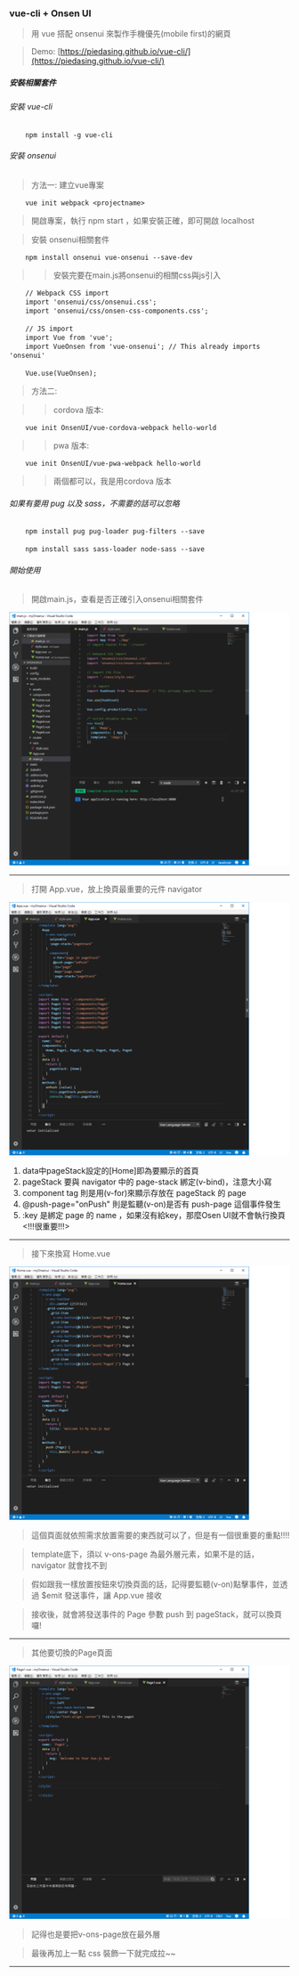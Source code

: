 ### vue-cli + Onsen UI

> 用 vue 搭配 onsenui 來製作手機優先(mobile first)的網頁

> Demo: [https://piedasing.github.io/vue-cli/](https://piedasing.github.io/vue-cli/)

##### 安裝相關套件

###### 安裝 vue-cli
        npm install -g vue-cli
        
###### 安裝 onsenui
> 方法一: 建立vue專案

        vue init webpack <projectname>
> 開啟專案，執行 npm start ，如果安裝正確，即可開啟 localhost

> 安裝 onsenui相關套件

        npm install onsenui vue-onsenui --save-dev
        
>> 安裝完要在main.js將onsenui的相關css與js引入

        // Webpack CSS import
        import 'onsenui/css/onsenui.css';
        import 'onsenui/css/onsen-css-components.css';
        
        // JS import
        import Vue from 'vue';
        import VueOnsen from 'vue-onsenui'; // This already imports 'onsenui'
        
        Vue.use(VueOnsen);
        
> 方法二:

>> cordova 版本:

        vue init OnsenUI/vue-cordova-webpack hello-world
>> pwa 版本:

        vue init OnsenUI/vue-pwa-webpack hello-world
>> 兩個都可以，我是用cordova 版本

###### 如果有要用 pug 以及 sass，不需要的話可以忽略

        npm install pug pug-loader pug-filters --save
        
        npm install sass sass-loader node-sass --save

###### 開始使用
> 開啟main.js，查看是否正確引入onsenui相關套件

![main.js](https://github.com/piedasing/vue-cli/blob/master/imgs/main.png "main.js")

***

> 打開 App.vue，放上換頁最重要的元件 navigator

![App.vue](https://github.com/piedasing/vue-cli/blob/master/imgs/app.png "App.vue")

1. data中pageStack設定的[Home]即為要顯示的首頁
2. pageStack 要與 navigator 中的 page-stack 綁定(v-bind)，注意大小寫
3. component tag 則是用(v-for)來顯示存放在 pageStack 的 page
4. @push-page="onPush" 則是監聽(v-on)是否有 push-page 這個事件發生
5. :key 是綁定 page 的 name ，如果沒有給key，那麼Osen UI就不會執行換頁<!!!很重要!!!>

***

> 接下來換寫 Home.vue

![Home.vue](https://github.com/piedasing/vue-cli/blob/master/imgs/home.png "Home.vue")

> 這個頁面就依照需求放置需要的東西就可以了，但是有一個很重要的重點!!!!

> template底下，須以 v-ons-page 為最外層元素，如果不是的話， navigator 就會找不到

> 假如跟我一樣放置按鈕來切換頁面的話，記得要監聽(v-on)點擊事件，並透過 $emit 發送事件，讓 App.vue 接收

> 接收後，就會將發送事件的 Page 參數 push 到 pageStack，就可以換頁囉!

***

> 其他要切換的Page頁面

![Page1.vue](https://github.com/piedasing/vue-cli/blob/master/imgs/page.png "Page1.vue")

> 記得也是要把v-ons-page放在最外層

> 最後再加上一點 css 裝飾一下就完成拉~~

***
